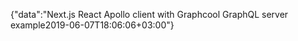 {"data":"Next.js React Apollo client with Graphcool GraphQL server example2019-06-07T18:06:06+03:00"}
